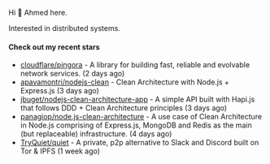 Hi 👋 Ahmed here.

Interested in distributed systems.

#### Check out my recent stars

- [cloudflare/pingora](https://github.com/cloudflare/pingora) - A library for building fast, reliable and evolvable network services. (2 days ago)
- [apavamontri/nodejs-clean](https://github.com/apavamontri/nodejs-clean) - Clean Architecture with Node.js &#43; Express.js (3 days ago)
- [jbuget/nodejs-clean-architecture-app](https://github.com/jbuget/nodejs-clean-architecture-app) - A simple API built with Hapi.js that follows DDD &#43; Clean Architecture principles (3 days ago)
- [panagiop/node.js-clean-architecture](https://github.com/panagiop/node.js-clean-architecture) - A use case of Clean Architecture in Node.js comprising of Express.js, MongoDB and Redis as the main (but replaceable) infrastructure. (4 days ago)
- [TryQuiet/quiet](https://github.com/TryQuiet/quiet) - A private, p2p alternative to Slack and Discord built on Tor &amp; IPFS (1 week ago)


